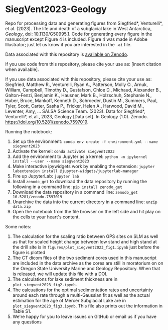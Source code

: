 # SiegVent2023-Geology 
Repo for processing data and generating figures from Siegfried\*, Venturelli\*, et al. (2023). The life and death of a subglacial lake in West Antarctica, *Geology*, doi: 10.1130/G50995.1. Code for generating every figure in the manuscript except Figure 4 is included. Figure 4 was made in Adobe Illustrator; just let us know if you are interested in the `.ai` file.

Data associated with this repository is [available on Zenodo](https://www.doi.org/10.5281/zenodo.7597019).

If you use code from this repository, please cite your use as:
[insert citation when available].

If you use data associated with this repository, please cite your use as:
Siegfried, Matthew R., Venturelli, Ryan A., Patterson, Molly O., Arnuk, William, Campbell, Timothy D., Gustafson, Chloe D., Michaud, Alexander B., Galton-Fenzi, Benjamin K., Hausner, Mark B., Holzschuh, Stephanie N., Huber, Bruce, Mankoff, Kenneth D., Schroeder, Dustin M., Summers, Paul, Tyler, Scott, Carter, Sasha P., Fricker, Helen A., Harwood, David M., Leventer, Amy, … SALSA Science Team. (2023). Data for Siegfried*, Venturelli*, et al., 2023, Geology [Data set]. In Geology (1.0). Zenodo. https://doi.org/10.5281/zenodo.7597019.


Running the notebook: 

1. Set up the environment: `conda env create -f environment.yml --name siegvent2023`
2. Activate the kernel: `conda activate siegvent2023`
3. Add the environment to Jupyter as a kernel: `python -m ipykernel install --user --name siegvent2023`
4. Make interactive ipywidgets work by enabling the extension: `jupyter labextension install @jupyter-widgets/jupyterlab-manager`
5. Fire up JupyterLab: `jupyter lab`
6. Install `zenodo_get` to download the data repository by running the following in a command line: `pip install zenodo_get`
7. Download the data repository in a command line: `zenodo_get 10.5281/zenodo.7597019` 
8. Unarchive the data into the current directory in a command line: `unzip data.zip`
9. Open the notebook from the file browser on the left side and hit play on the cells to your heart's content.

Some notes:

1. The calculation for the scaling ratio between GPS sites on SLM as well as that for scaled height change between low stand and high stand at the drill site is in `figures/plot_siegvent2023_fig1.ipynb` just before the figure is plotted
2. The CT dicom files of the two sediment cores used in this manuscript are included in the data archive as the cores are still in moratorium on on the Oregon State University Marine and Geology Repository. When that is released, we will update this file with a DOI.
3. The calculations for lake sediment thickness are in `plot_siegvent2023_fig2.ipynb`.
4. The calcuations for the optimal sedimentation rates and uncertainty around each rate through a multi-Gaussian fit as well as the actual estimation for the age of Mercer Subglacial Lake are in `plot_siegvent2023_fig3.ipynb`. This file also prints out the information in Table S1.
5. We're happy for you to leave issues on GitHub or email us if you have any questions
